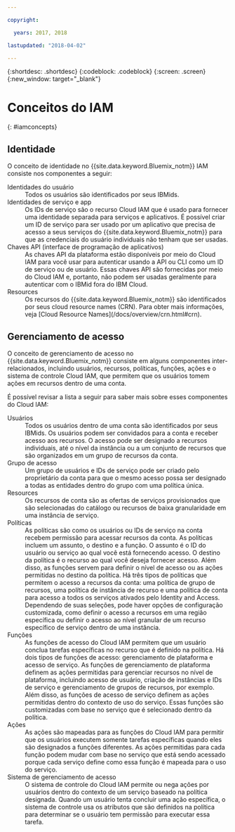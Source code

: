 ```yaml
---

copyright:

  years: 2017, 2018

lastupdated: "2018-04-02"

---
```


{:shortdesc: .shortdesc}
{:codeblock: .codeblock}
{:screen: .screen}
{:new_window: target="_blank"}

# Conceitos do IAM
{: #iamconcepts}

## Identidade

O conceito de identidade no {{site.data.keyword.Bluemix_notm}} IAM consiste nos componentes a seguir:

<dl>
<dt>Identidades do usuário</dt>
<dd>Todos os usuários são identificados por seus IBMids.</dd>
<dt>Identidades de serviço e app</dt>
<dd>Os IDs de serviço são o recurso Cloud IAM que é usado para fornecer uma identidade separada para serviços e aplicativos. É possível criar um ID de serviço para ser usado por um aplicativo que precisa de acesso a seus serviços do {{site.data.keyword.Bluemix_notm}} para que as credenciais do usuário individuais não tenham que ser usadas.</dd>
<dt>Chaves API (interface de programação de aplicativos)</dt>
<dd>As chaves API da plataforma estão disponíveis por meio do Cloud IAM para você usar para autenticar usando a API ou CLI como um ID de serviço ou de usuário. Essas chaves API são fornecidas por meio do Cloud IAM e, portanto, não podem ser usadas geralmente para autenticar com o IBMid fora do IBM Cloud. </dd>
<dt>Resources</dt>
<dd>Os recursos do {{site.data.keyword.Bluemix_notm}} são identificados por seus cloud resource names (CRN). Para obter mais informações, veja [Cloud Resource Names](/docs/overview/crn.html#crn).</dd>
</dl>

## Gerenciamento de acesso

O conceito de gerenciamento de acesso no {{site.data.keyword.Bluemix_notm}} consiste em alguns componentes inter-relacionados, incluindo usuários, recursos, políticas, funções, ações e o sistema de controle Cloud IAM, que permitem que os usuários tomem ações em recursos dentro de uma conta.

É possível revisar a lista a seguir para saber mais sobre esses componentes do Cloud IAM:

<dl>
<dt>Usuários</dt>
<dd>Todos os usuários dentro de uma conta são identificados por seus IBMids. Os usuários podem ser convidados para a conta e receber acesso aos recursos. O acesso pode ser designado a recursos individuais, até o nível da instância ou a um conjunto de recursos que são organizados em um grupo de recursos da conta.</dd>
<dt>Grupo de acesso</dt>
<dd>Um grupo de usuários e IDs de serviço pode ser criado pelo proprietário da conta para que o mesmo acesso
possa ser designado a todas as entidades dentro do grupo com uma política única.</dd>
<dt>Resources</dt>
<dd>Os recursos de conta são as ofertas de serviços provisionados que são selecionadas do catálogo ou recursos de baixa granularidade em uma instância de serviço.</dd>
<dt>Políticas</dt>
<dd>As políticas são como os usuários ou IDs de serviço na conta recebem permissão para acessar recursos da conta. As políticas incluem um assunto, o destino e a função. O assunto é o ID do usuário ou serviço ao qual você está fornecendo acesso. O destino da política é o recurso ao qual você deseja fornecer acesso. Além disso, as funções servem para definir o nível de acesso ou as ações permitidas no destino da política. Há três tipos de políticas que permitem o acesso a recursos da conta: uma política de grupo de recursos, uma política de instância de recurso e uma política de conta para acesso a todos os serviços ativados pelo Identity and Access. Dependendo de suas seleções, pode haver opções de configuração customizada, como definir o acesso a recursos em uma região específica ou definir o acesso ao nível granular de um recurso específico de serviço dentro de uma instância.</dd>
<dt>Funções</dt>
<dd>As funções de acesso do Cloud IAM permitem que um usuário conclua tarefas específicas no recurso que é definido na política. Há dois tipos de funções de acesso: gerenciamento de plataforma e acesso de serviço. As funções de gerenciamento de plataforma definem as ações permitidas para gerenciar recursos no nível de plataforma, incluindo acesso de usuário, criação de instâncias e IDs de serviço e gerenciamento de grupos de recursos, por exemplo. Além disso, as funções de acesso de serviço definem as ações permitidas dentro do contexto de uso do serviço. Essas funções são customizadas com base no serviço que é selecionado dentro da política.</dd>
<dt>Ações</dt>
<dd>As ações são mapeadas para as funções do Cloud IAM para permitir que os usuários executem somente tarefas específicas quando eles são designados a funções diferentes. As ações permitidas para cada função podem mudar com base no serviço que está sendo acessado porque cada serviço define como essa função é mapeada para o uso do serviço. </dd>
<dt>Sistema de gerenciamento de acesso</dt>
<dd>O sistema de controle do Cloud IAM permite ou nega ações por usuários dentro do contexto de um serviço baseado na política designada. Quando um usuário tenta concluir uma ação específica, o sistema de controle usa os atributos que são definidos na política para determinar se o usuário tem permissão para executar essa tarefa.</dd>
</dl>
